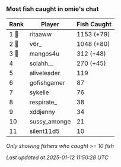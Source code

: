 ### Most fish caught in omie's chat
| Rank | Player | Fish Caught |
|------|--------|-----------|
| 1 🥇  | ritaaww  | 1153 (+79) |
| 2 🥈  | v6r_  | 1048 (+80) |
| 3 🥉  | mangos4u  | 312 (+48) |
| 4  | solahh__  | 270 (+45) |
| 5  | aliveleader  | 119 |
| 6  | gofishgamer  | 87 |
| 7  | sykelle  | 76 |
| 8  | respirate_  | 38 |
| 9  | xddjenny  | 34 |
| 10  | sussy_amonge  | 21 |
| 11  | silent11d5  | 10 |

_Only showing fishers who caught >= 10 fish_

_Last updated at 2025-01-12 11:50:28 UTC_